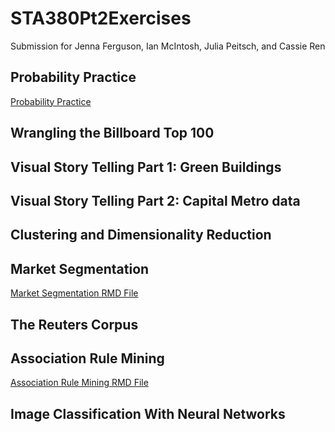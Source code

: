 # STA380Pt2Exercises
Submission for Jenna Ferguson, Ian McIntosh, Julia Peitsch, and Cassie Ren
## Probability Practice
[Probability Practice](https://github.com/cren05237/STA380Pt2Exercises/blob/main/Final.ipynb#Probability-Practice)

## Wrangling the Billboard Top 100
## Visual Story Telling Part 1: Green Buildings
## Visual Story Telling Part 2: Capital Metro data
## Clustering and Dimensionality Reduction
## Market Segmentation

[Market Segmentation RMD File](https://github.com/cren05237/STA380Pt2Exercises/blob/main/Market%20Segmentation.Rmd)

## The Reuters Corpus
## Association Rule Mining
[Association Rule Mining RMD File](https://github.com/cren05237/STA380Pt2Exercises/blob/main/Association%20Rule%20Mining.Rmd)


## Image Classification With Neural Networks
